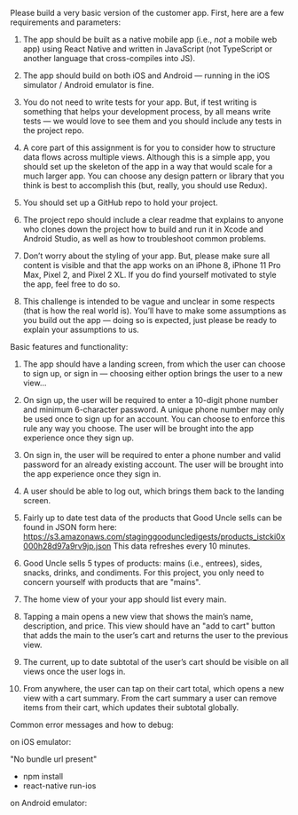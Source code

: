 
Please build a very basic version of the customer app.  First, here are a few requirements and parameters:

1)  The app should be built as a native mobile app (i.e., *not* a mobile web app) using React Native and written in JavaScript (not TypeScript or another language that cross-compiles into JS).

2)  The app should build on both iOS and Android — running in the iOS simulator / Android emulator is fine.

3)  You do not need to write tests for your app.  But, if test writing is something that helps your development process, by all means write tests — we would love to see them and you should include any tests in the project repo.

4)  A core part of this assignment is for you to consider how to structure data flows across multiple views.  Although this is a simple app, you should set up the skeleton of the app in a way that would scale for a much larger app.  You can choose any design pattern or library that you think is best to accomplish this (but, really, you should use Redux).

5)  You should set up a GitHub repo to hold your project.

6)  The project repo should include a clear readme that explains to anyone who clones down the project how to build and run it in Xcode and Android Studio, as well as how to troubleshoot common problems.

7)  Don’t worry about the styling of your app.  But, please make sure all content is visible and that the app works on an iPhone 8, iPhone 11 Pro Max, Pixel 2, and Pixel 2 XL.  If you do find yourself motivated to style the app, feel free to do so.

8)  This challenge is intended to be vague and unclear in some respects (that is how the real world is).  You’ll have to make some assumptions as you build out the app — doing so is expected, just please be ready to explain your assumptions to us. 

Basic features and functionality:

1)  The app should have a landing screen, from which the user can choose to sign up, or sign in — choosing either option brings the user to a new view...

2)  On sign up, the user will be required to enter a 10-digit phone number and minimum 6-character password.  A unique phone number may only be used once to sign up for an account.  You can choose to enforce this rule any way you choose.  The user will be brought into the app experience once they sign up.

3)  On sign in, the user will be required to enter a phone number and valid password for an already existing account.  The user will be brought into the app experience once they sign in.

4)  A user should be able to log out, which brings them back to the landing screen.

5)  Fairly up to date test data of the products that Good Uncle sells can be found in JSON form here: https://s3.amazonaws.com/staginggooduncledigests/products_istcki0x000h28d97a9rv9jp.json  This data refreshes every 10 minutes.

6)  Good Uncle sells 5 types of products: mains (i.e., entrees), sides, snacks, drinks, and condiments.  For this project, you only need to concern yourself with products that are "mains".

7)  The home view of your your app should list every main.

8)  Tapping a main opens a new view that shows the main’s name, description, and price.  This view should have an "add to cart" button that adds the main to the user’s cart and returns the user to the previous view.

9)  The current, up to date subtotal of the user’s cart should be visible on all views once the user logs in.

10)  From anywhere, the user can tap on their cart total, which opens a new view with a cart summary.  From the cart summary a user can remove items from their cart, which updates their subtotal globally.


Common error messages and how to debug:

on iOS emulator:

"No bundle url present"
- npm install
- react-native run-ios

on Android emulator: